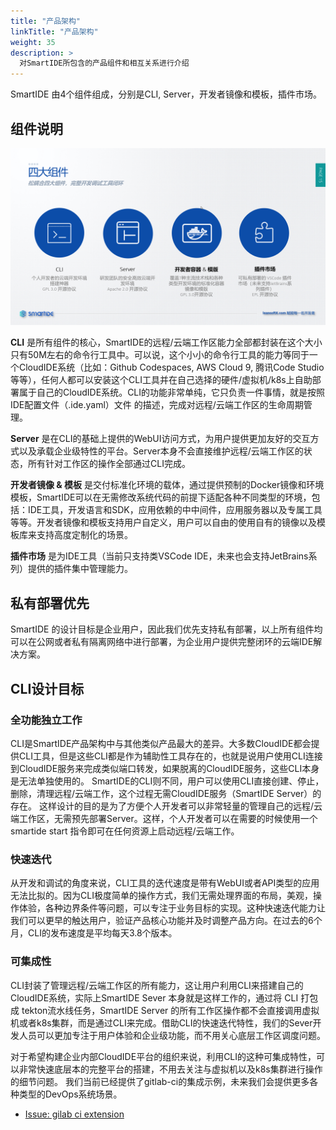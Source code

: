 ```yaml
---
title: "产品架构"
linkTitle: "产品架构"
weight: 35
description: >
  对SmartIDE所包含的产品组件和相互关系进行介绍
---
```


SmartIDE 由4个组件组成，分别是CLI, Server，开发者镜像和模板，插件市场。

## 组件说明

![组件说明](images/smartide-components.PNG)

**CLI** 是所有组件的核心，SmartIDE的远程/云端工作区能力全部都封装在这个大小只有50M左右的命令行工具中。可以说，这个小小的命令行工具的能力等同于一个CloudIDE系统（比如：Github Codespaces, AWS Cloud 9, 腾讯Code Studio等等），任何人都可以安装这个CLI工具并在自己选择的硬件/虚拟机/k8s上自助部署属于自己的CloudIDE系统。CLI的功能非常单纯，它只负责一件事情，就是按照 IDE配置文件（.ide.yaml）文件 的描述，完成对远程/云端工作区的生命周期管理。

**Server** 是在CLI的基础上提供的WebUI访问方式，为用户提供更加友好的交互方式以及承载企业级特性的平台。Server本身不会直接维护远程/云端工作区的状态，所有针对工作区的操作全部通过CLI完成。

**开发者镜像 & 模板** 是交付标准化环境的载体，通过提供预制的Docker镜像和环境模板，SmartIDE可以在无需修改系统代码的前提下适配各种不同类型的环境，包括：IDE工具，开发语言和SDK，应用依赖的中中间件，应用服务器以及专属工具等等。开发者镜像和模板支持用户自定义，用户可以自由的使用自有的镜像以及模板库来支持高度定制化的场景。

**插件市场** 是为IDE工具（当前只支持类VSCode IDE，未来也会支持JetBrains系列）提供的插件集中管理能力。

## 私有部署优先

SmartIDE 的设计目标是企业用户，因此我们优先支持私有部署，以上所有组件均可以在公网或者私有隔离网络中进行部署，为企业用户提供完整闭环的云端IDE解决方案。

## CLI设计目标

### 全功能独立工作
CLI是SmartIDE产品架构中与其他类似产品最大的差异。大多数CloudIDE都会提供CLI工具，但是这些CLI都是作为辅助性工具存在的，也就是说用户使用CLI连接到CloudIDE服务来完成类似端口转发，如果脱离的CloudIDE服务，这些CLI本身是无法单独使用的。
SmartIDE的CLI则不同，用户可以使用CLI直接创建、停止，删除，清理远程/云端工作，这个过程无需CloudIDE服务（SmartIDE Server）的存在。
这样设计的目的是为了方便个人开发者可以非常轻量的管理自己的远程/云端工作区，无需预先部署Server。这样，个人开发者可以在需要的时候使用一个 smartide start 指令即可在任何资源上启动远程/云端工作。

### 快速迭代
从开发和调试的角度来说，CLI工具的迭代速度是带有WebUI或者API类型的应用无法比拟的。因为CLI极度简单的操作方式，我们无需处理界面的布局，美观，操作体验，各种边界条件等问题，可以专注于业务目标的实现。这种快速迭代能力让我们可以更早的触达用户，验证产品核心功能并及时调整产品方向。在过去的6个月，CLI的发布速度是平均每天3.8个版本。

### 可集成性
CLI封装了管理远程/云端工作区的所有能力，这让用户利用CLI来搭建自己的CloudIDE系统，实际上SmartIDE Sever 本身就是这样工作的，通过将 CLI 打包成 tekton流水线任务，SmartIDE Server 的所有工作区操作都不会直接调用虚拟机或者k8s集群，而是通过CLI来完成。借助CLI的快速迭代特性，我们的Sever开发人员可以更加专注于用户体验和企业级功能，而不用关心底层工作区调度问题。

对于希望构建企业内部CloudIDE平台的组织来说，利用CLI的这种可集成特性，可以非常快速底层本的完整平台的搭建，不用去关注与虚拟机以及k8s集群进行操作的细节问题。
我们当前已经提供了gitlab-ci的集成示例，未来我们会提供更多各种类型的DevOps系统场景。

- [Issue: gilab ci extension](https://github.com/SmartIDE/SmartIDE/issues/30)